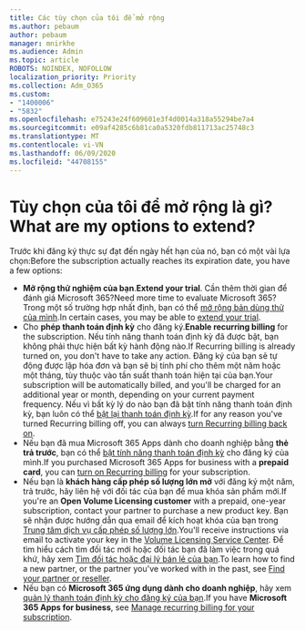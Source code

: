 ```yaml
---
title: Các tùy chọn của tôi để mở rộng
ms.author: pebaum
author: pebaum
manager: mnirkhe
ms.audience: Admin
ms.topic: article
ROBOTS: NOINDEX, NOFOLLOW
localization_priority: Priority
ms.collection: Adm_O365
ms.custom:
- "1400006"
- "5832"
ms.openlocfilehash: e75243e24f609601e3f4d0014a318a55294be7a4
ms.sourcegitcommit: e09af4285c6b81ca0a5320fdb811713ac25748c3
ms.translationtype: MT
ms.contentlocale: vi-VN
ms.lasthandoff: 06/09/2020
ms.locfileid: "44708155"
---
```

# <a name="what-are-my-options-to-extend"></a><span data-ttu-id="feee9-102">Tùy chọn của tôi để mở rộng là gì?</span><span class="sxs-lookup"><span data-stu-id="feee9-102">What are my options to extend?</span></span>

<span data-ttu-id="feee9-103">Trước khi đăng ký thực sự đạt đến ngày hết hạn của nó, bạn có một vài lựa chọn:</span><span class="sxs-lookup"><span data-stu-id="feee9-103">Before the subscription actually reaches its expiration date, you have a few options:</span></span>

- <span data-ttu-id="feee9-104">**Mở rộng thử nghiệm của bạn**.</span><span class="sxs-lookup"><span data-stu-id="feee9-104">**Extend your trial**.</span></span>  <span data-ttu-id="feee9-105">Cần thêm thời gian để đánh giá Microsoft 365?</span><span class="sxs-lookup"><span data-stu-id="feee9-105">Need more time to evaluate Microsoft 365?</span></span> <span data-ttu-id="feee9-106">Trong một số trường hợp nhất định, bạn có thể [mở rộng bản dùng thử của mình](https://docs.microsoft.com/microsoft-365/commerce/extend-your-trial?view=o365-worldwide).</span><span class="sxs-lookup"><span data-stu-id="feee9-106">In certain cases, you may be able to  [extend your trial](https://docs.microsoft.com/microsoft-365/commerce/extend-your-trial?view=o365-worldwide).</span></span>  
- <span data-ttu-id="feee9-107">Cho **phép thanh toán định kỳ** cho đăng ký.</span><span class="sxs-lookup"><span data-stu-id="feee9-107">**Enable recurring billing** for the subscription.</span></span> <span data-ttu-id="feee9-108">Nếu tính năng thanh toán định kỳ đã được bật, bạn không phải thực hiện bất kỳ hành động nào.</span><span class="sxs-lookup"><span data-stu-id="feee9-108">If Recurring billing is already turned on, you don't have to take any action.</span></span> <span data-ttu-id="feee9-109">Đăng ký của bạn sẽ tự động được lập hóa đơn và bạn sẽ bị tính phí cho thêm một năm hoặc một tháng, tùy thuộc vào tần suất thanh toán hiện tại của bạn.</span><span class="sxs-lookup"><span data-stu-id="feee9-109">Your subscription will be automatically billed, and you'll be charged for an additional year or month, depending on your current payment frequency.</span></span> <span data-ttu-id="feee9-110">Nếu vì bất kỳ lý do nào bạn đã bật tính năng thanh toán định kỳ, bạn luôn có thể [bật lại thanh toán định kỳ](https://docs.microsoft.com/microsoft-365/commerce/subscriptions/renew-your-subscription?view=o365-worldwide).</span><span class="sxs-lookup"><span data-stu-id="feee9-110">If for any reason you've turned Recurring billing off, you can always  [turn Recurring billing back on](https://docs.microsoft.com/microsoft-365/commerce/subscriptions/renew-your-subscription?view=o365-worldwide).</span></span>
- <span data-ttu-id="feee9-111">Nếu bạn đã mua Microsoft 365 Apps dành cho doanh nghiệp bằng **thẻ trả trước**, bạn có thể [bật tính năng thanh toán định kỳ](https://docs.microsoft.com/microsoft-365/commerce/subscriptions/renew-your-subscription?view=o365-worldwide) cho đăng ký của mình.</span><span class="sxs-lookup"><span data-stu-id="feee9-111">If you purchased Microsoft 365 Apps for business with a  **prepaid card**, you can  [turn on Recurring billing](https://docs.microsoft.com/microsoft-365/commerce/subscriptions/renew-your-subscription?view=o365-worldwide)  for your subscription.</span></span>
- <span data-ttu-id="feee9-112">Nếu bạn là **khách hàng cấp phép số lượng lớn mở** với đăng ký một năm, trả trước, hãy liên hệ với đối tác của bạn để mua khóa sản phẩm mới.</span><span class="sxs-lookup"><span data-stu-id="feee9-112">If you're an  **Open Volume Licensing customer**  with a prepaid, one-year subscription, contact your partner to purchase a new product key.</span></span> <span data-ttu-id="feee9-113">Bạn sẽ nhận được hướng dẫn qua email để kích hoạt khóa của bạn trong [Trung tâm dịch vụ cấp phép số lượng lớn](https://go.microsoft.com/fwlink/p/?LinkID=282016).</span><span class="sxs-lookup"><span data-stu-id="feee9-113">You'll receive instructions via email to activate your key in the  [Volume Licensing Service Center](https://go.microsoft.com/fwlink/p/?LinkID=282016).</span></span> <span data-ttu-id="feee9-114">Để tìm hiểu cách tìm đối tác mới hoặc đối tác bạn đã làm việc trong quá khứ, hãy xem [Tìm đối tác hoặc đại lý bán lẻ của bạn](https://docs.microsoft.com/microsoft-365/admin/manage/find-your-partner-or-reseller?view=o365-worldwide).</span><span class="sxs-lookup"><span data-stu-id="feee9-114">To learn how to find a new partner, or the partner you've worked with in the past, see  [Find your partner or reseller](https://docs.microsoft.com/microsoft-365/admin/manage/find-your-partner-or-reseller?view=o365-worldwide).</span></span>
- <span data-ttu-id="feee9-115">Nếu bạn có **Microsoft 365 ứng dụng dành cho doanh nghiệp**, hãy xem [quản lý thanh toán định kỳ cho đăng ký của bạn](https://docs.microsoft.com/microsoft-365/commerce/subscriptions/renew-your-subscription?view=o365-worldwide).</span><span class="sxs-lookup"><span data-stu-id="feee9-115">If you have  **Microsoft 365 Apps for business**, see  [Manage recurring billing for your subscription](https://docs.microsoft.com/microsoft-365/commerce/subscriptions/renew-your-subscription?view=o365-worldwide).</span></span>
